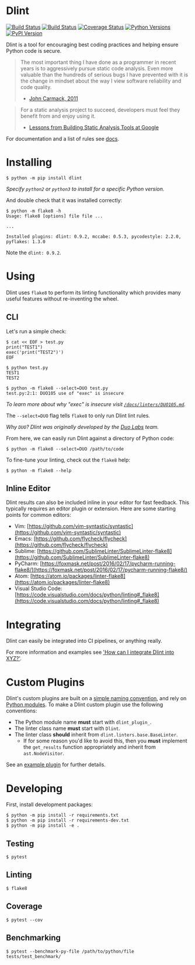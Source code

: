 # Dlint

[![Build Status](https://travis-ci.org/dlint-py/dlint.svg?branch=master)](https://travis-ci.org/dlint-py/dlint)
[![Build Status](https://ci.appveyor.com/api/projects/status/github/dlint-py/dlint?branch=master&svg=true)](https://ci.appveyor.com/project/dlint-py/dlint/branch/master)
[![Coverage Status](https://coveralls.io/repos/github/dlint-py/dlint/badge.svg?branch=master)](https://coveralls.io/github/dlint-py/dlint?branch=master)
[![Python Versions](https://img.shields.io/pypi/pyversions/dlint.svg)](https://pypi.org/project/dlint/)
[![PyPI Version](https://img.shields.io/pypi/v/dlint.svg)](https://pypi.org/project/dlint/)

Dlint is a tool for encouraging best coding practices and helping ensure Python code is secure.

> The most important thing I have done as a programmer in recent years is to
> aggressively pursue static code analysis. Even more valuable than the
> hundreds of serious bugs I have prevented with it is the change in mindset
> about the way I view software reliability and code quality.
> - [John Carmack, 2011](https://www.gamasutra.com/view/news/128836/InDepth_Static_Code_Analysis.php)

> For a static analysis project to succeed, developers must feel they benefit
> from and enjoy using it.
> - [Lessons from Building Static Analysis Tools at Google](https://cacm.acm.org/magazines/2018/4/226371-lessons-from-building-static-analysis-tools-at-google/fulltext)

For documentation and a list of rules see [docs](https://github.com/dlint-py/dlint/tree/master/docs).

# Installing

```
$ python -m pip install dlint
```

*Specify `python2` or `python3` to install for a specific Python version.*

And double check that it was installed correctly:

```
$ python -m flake8 -h
Usage: flake8 [options] file file ...

...

Installed plugins: dlint: 0.9.2, mccabe: 0.5.3, pycodestyle: 2.2.0, pyflakes: 1.3.0
```

Note the `dlint: 0.9.2`.

# Using

Dlint uses `flake8` to perform its linting functionality which provides many
useful features without re-inventing the wheel.

## CLI

Let's run a simple check:

```
$ cat << EOF > test.py
print("TEST1")
exec('print("TEST2")')
EOF
```

```
$ python test.py
TEST1
TEST2
```

```
$ python -m flake8 --select=DUO test.py
test.py:2:1: DUO105 use of "exec" is insecure
```

*To learn more about why "exec" is insecure visit [`/docs/linters/DUO105.md`](https://github.com/dlint-py/dlint/blob/master/docs/linters/DUO105.md).*

The `--select=DUO` flag tells `flake8` to only run Dlint lint rules.

*Why `DUO`? Dlint was originally developed by the [Duo Labs](https://duo.com/blog/introducing-dlint-robust-static-analysis-for-python) team.*

From here, we can easily run Dlint against a directory of Python code:

```
$ python -m flake8 --select=DUO /path/to/code
```

To fine-tune your linting, check out the `flake8` help:

```
$ python -m flake8 --help
```

## Inline Editor

Dlint results can also be included inline in your editor for fast feedback.
This typically requires an editor plugin or extension. Here are some starting
points for common editors:

* Vim: [https://github.com/vim-syntastic/syntastic](https://github.com/vim-syntastic/syntastic)
* Emacs: [https://github.com/flycheck/flycheck](https://github.com/flycheck/flycheck)
* Sublime: [https://github.com/SublimeLinter/SublimeLinter-flake8](https://github.com/SublimeLinter/SublimeLinter-flake8)
* PyCharm: [https://foxmask.net/post/2016/02/17/pycharm-running-flake8/](https://foxmask.net/post/2016/02/17/pycharm-running-flake8/)
* Atom: [https://atom.io/packages/linter-flake8](https://atom.io/packages/linter-flake8)
* Visual Studio Code: [https://code.visualstudio.com/docs/python/linting#_flake8](https://code.visualstudio.com/docs/python/linting#_flake8)

# Integrating

Dlint can easily be integrated into CI pipelines, or anything really.

For more information and examples see ['How can I integrate Dlint into XYZ?'](https://github.com/dlint-py/dlint/tree/master/docs#how-can-i-integrate-dlint-into-xyz).

# Custom Plugins

Dlint's custom plugins are built on a [simple naming convention](https://packaging.python.org/guides/creating-and-discovering-plugins/#using-naming-convention),
and rely on [Python modules](https://docs.python.org/3/distutils/examples.html#pure-python-distribution-by-module).
To make a Dlint custom plugin use the following conventions:

* The Python module name **must** start with `dlint_plugin_`.
* The linter class name **must** start with `Dlint`.
* The linter class **should** inherit from `dlint.linters.base.BaseLinter`.
  * If for some reason you'd like to avoid this, then you **must** implement
	the `get_results` function appropriately and inherit from `ast.NodeVisitor`.

See an [example plugin](https://github.com/dlint-py/dlint-plugin-example) for further details.

# Developing

First, install development packages:

```
$ python -m pip install -r requirements.txt
$ python -m pip install -r requirements-dev.txt
$ python -m pip install -e .
```

## Testing

```
$ pytest
```

## Linting

```
$ flake8
```

## Coverage

```
$ pytest --cov
```

## Benchmarking

```
$ pytest --benchmark-py-file /path/to/python/file tests/test_benchmark/
```
